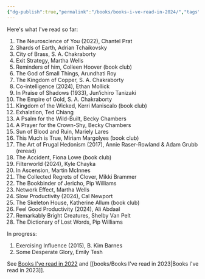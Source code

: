 ```yaml
---
{"dg-publish":true,"permalink":"/books/books-i-ve-read-in-2024/","tags":["reading"],"noteIcon":"","created":"2024-02-08","updated":"2024-09-07"}
---
```


Here's what I've read so far:
1. The Neuroscience of You (2022), Chantel Prat
2. Shards of Earth, Adrian Tchaikovsky
3. City of Brass, S. A. Chakraborty
4. Exit Strategy, Martha Wells
5. Reminders of him, Colleen Hoover (book club)
6. The God of Small Things, Arundhati Roy
7. The Kingdom of Copper, S. A. Chakraborty
8. Co-intelligence (2024), Ethan Mollick
9. In Praise of Shadows (1933), Jun’ichiro Tanizaki
10. The Empire of Gold, S. A. Chakraborty
11. Kingdom of the Wicked, Kerri Maniscalo (book club)
12. Exhalation, Ted Chiang
13. A Psalm for the Wild-Built, Becky Chambers
14. A Prayer for the Crown-Shy, Becky Chambers
15. Sun of Blood and Ruin, Mariely Lares
16. This Much is True, Miriam Margolyes (book club)
17. The Art of Frugal Hedonism (2017), Annie Raser-Rowland & Adam Grubb (reread)
18. The Accident, Fiona Lowe (book club)
19. Filterworld (2024), Kyle Chayka
20. In Ascension, Martin McInnes
21. The Collected Regrets of Clover, Mikki Brammer 
22. The Bookbinder of Jericho, Pip Williams
23. Network Effect, Martha Wells
24. Slow Productivity (2024), Cal Newport
25.  The Skeleton House, Katherine Allum (book club)
26.  Feel Good Productivity (2024), Ali Abdaal
27. Remarkably Bright Creatures, Shelby Van Pelt
28. The Dictionary of Lost Words, Pip Williams


In progress:
1. Exercising Influence (2015), B. Kim Barnes
2. Some Desperate Glory, Emily Tesh


See [Books I've read in 2022](books/Books%20I've%20read%20in%202022.md) and [[books/Books I've read in 2023\|Books I've read in 2023]].

